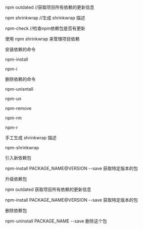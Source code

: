  npm outdated //获取项目所有依赖的更新信息
 
 npm shrinkwrap //生成 shrinkwrap 描述

 npm-check //检查npm依赖包是否有更新

使用 npm shrinkwrap 来管理项目依赖

安装依赖的命令

npm-install

npm-i

删除依赖的命令

npm-unisntall

npm-un

npm-remove

npm-rm

npm-r

手工生成 shrinkwrap 描述

npm-shrinkwrap

引入新依赖包

npm-install PACKAGE_NAME@VERSION --save 获取特定版本的包

升级依赖包

npm outdated 获取项目所有依赖的更新信息

npm-install PACKAGE_NAME@VERSION --save 获取特定版本的包

删除依赖包

npm-uninstall PACKAGE_NAME --save 删除这个包